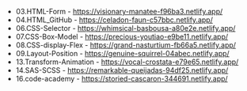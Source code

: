 * 03.HTML-Form - https://visionary-manatee-f96ba3.netlify.app/
* 04.HTML_GitHub - https://celadon-faun-c57bbc.netlify.app/
* 06.CSS-Selector - https://whimsical-basbousa-a80e2e.netlify.app/
* 07.CSS-Box-Model - https://precious-youtiao-e9be11.netlify.app/
* 08.CSS-display-Flex - https://grand-nasturtium-fb66a5.netlify.app/
* 09.Layout-Position - https://genuine-squirrel-04abec.netlify.app/
* 13.Transform-Animation - https://vocal-crostata-e79e65.netlify.app/
* 14.SAS-SCSS - https://remarkable-queijadas-94df25.netlify.app/
* 16.code-academy - https://storied-cascaron-344691.netlify.app/
